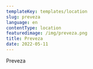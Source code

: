 ```yaml
---
templateKey: templates/location
slug: preveza
language: en
contentType: location
featuredimage: /img/preveza.png
title: Preveza
date: 2022-05-11
---
```

Preveza
